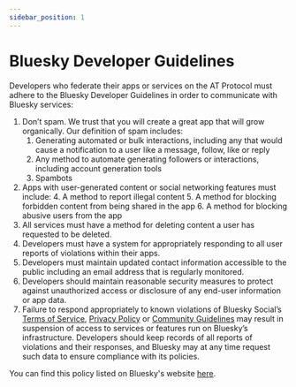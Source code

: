 ```yaml
---
sidebar_position: 1
---
```


# Bluesky Developer Guidelines

Developers who federate their apps or services on the AT Protocol must adhere to the Bluesky Developer Guidelines in order to communicate with Bluesky services:

1. Don’t spam. We trust that you will create a great app that will grow organically. Our definition of spam includes:
    1. Generating automated or bulk interactions, including any that would cause a notification to a user like a message, follow, like or reply
    2. Any method to automate generating followers or interactions, including account generation tools
    3. Spambots
2. Apps with user-generated content or social networking features must include:
    4. A method to report illegal content
    5. A method for blocking forbidden content from being shared in the app
    6. A method for blocking abusive users from the app
3. All services must have a method for deleting content a user has requested to be deleted.
4. Developers must have a system for appropriately responding to all user reports of violations within their apps.
5. Developers must maintain updated contact information accessible to the public including an email address that is regularly monitored.
6. Developers should maintain reasonable security measures to protect against unauthorized access or disclosure of any end-user information or app data.
7. Failure to respond appropriately to known violations of Bluesky Social’s [Terms of Service](https://blueskyweb.xyz/support/tos), [Privacy Policy](https://blueskyweb.xyz/support/privacy-policy) or [Community Guidelines](https://blueskyweb.xyz/support/community-guidelines) may result in suspension of access to services or features run on Bluesky’s infrastructure. Developers should keep records of all reports of violations and their responses, and Bluesky may at any time request such data to ensure compliance with its policies.

You can find this policy listed on Bluesky's website [here](https://blueskyweb.xyz/support/community-guidelines).